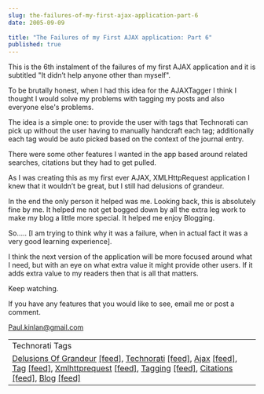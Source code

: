 ```yaml
---
slug: the-failures-of-my-first-ajax-application-part-6
date: 2005-09-09
 
title: "The Failures of my First AJAX application: Part 6"
published: true
---
```

This is the 6th instalment of the failures of my first AJAX application and it is subtitled "It didn’t help anyone other than myself".<p />To be brutally honest, when I had this idea for the AJAXTagger I think I thought I would solve my problems with tagging my posts and also everyone else's problems.  <p />The idea is a simple one: to provide the user with tags that Technorati can pick up without the user having to manually handcraft each tag; additionally each tag would be auto picked based on the context of the journal entry.<p />There were some other features I wanted in the app based around related searches, citations but they had to get pulled.<p />As I was creating this as my first ever AJAX, XMLHttpRequest application I knew that it wouldn’t be great, but I still had delusions of grandeur. <p />In the end the only person it helped was me.  Looking back, this is absolutely fine by me.  It helped me not get bogged down by all the extra leg work to make my blog a little more special.  It helped me enjoy Blogging.<p />So….. [I am trying to think why it was a failure, when in actual fact it was a very good learning experience].<p />I think the next version of the application will be more focused around what I need, but with an eye on what extra value it might provide other users.  If it adds extra value to my readers then that is all that matters.<p />Keep watching.<p />If you have any features that you would like to see, email me or post a comment.<p /><a href="mailto:Paul.kinlan@gmail.com">Paul.kinlan@gmail.com</a><p /><table class="TechnoratiHead TagHeader">
<tr><td>Technorati Tags</td></tr>
<tr class="Technorati"><td>
<a href="https://paul.kinlan.me/tags/Delusions%20Of%20Grandeur" class="Tag" rel="tag">Delusions Of Grandeur</a> <a href="http://feeds.technorati.com/feed/posts/tag/Delusions%20Of%20Grandeur" class="Tag">[feed]</a>, <a href="https://paul.kinlan.me/tags/Technorati" class="Tag" rel="tag">Technorati</a> <a href="http://feeds.technorati.com/feed/posts/tag/Technorati" class="Tag">[feed]</a>, <a href="https://paul.kinlan.me/tags/Ajax" class="Tag" rel="tag">Ajax</a> <a href="http://feeds.technorati.com/feed/posts/tag/Ajax" class="Tag">[feed]</a>, <a href="https://paul.kinlan.me/tags/Tag" class="Tag" rel="tag">Tag</a> <a href="http://feeds.technorati.com/feed/posts/tag/Tag" class="Tag">[feed]</a>, <a href="https://paul.kinlan.me/tags/Xmlhttprequest" class="Tag" rel="tag">Xmlhttprequest</a> <a href="http://feeds.technorati.com/feed/posts/tag/Xmlhttprequest" class="Tag">[feed]</a>, <a href="https://paul.kinlan.me/tags/Tagging" class="Tag" rel="tag">Tagging</a> <a href="http://feeds.technorati.com/feed/posts/tag/Tagging" class="Tag">[feed]</a>, <a href="https://paul.kinlan.me/tags/Citations" class="Tag" rel="tag">Citations</a> <a href="http://feeds.technorati.com/feed/posts/tag/Citations" class="Tag">[feed]</a>, <a href="https://paul.kinlan.me/tags/Blog" class="Tag" rel="tag">Blog</a> <a href="http://feeds.technorati.com/feed/posts/tag/Blog" class="Tag">[feed]</a>
</td></tr>
</table><div class="blogger-post-footer"><img class="posterous_download_image" src="https://blogger.googleusercontent.com/tracker/8109338-112630829469502178?l=www.kinlan.co.uk%2Findex.html" height="1" alt="" width="1" /></div>

